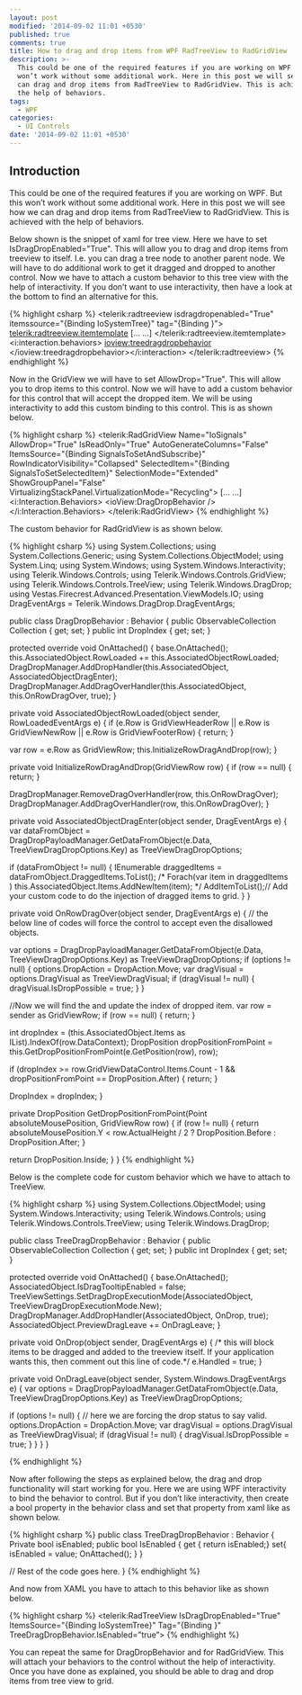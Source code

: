 ```yaml
---
layout: post
modified: '2014-09-02 11:01 +0530'
published: true
comments: true
title: How to drag and drop items from WPF RadTreeView to RadGridView
description: >-
  This could be one of the required features if you are working on WPF. But this
  won’t work without some additional work. Here in this post we will see how we
  can drag and drop items from RadTreeView to RadGridView. This is achieved with
  the help of behaviors.
tags:
  - WPF
categories:
  - UI Controls
date: '2014-09-02 11:01 +0530'
---
```

## Introduction

This could be one of the required features if you are working on WPF. But this won’t work without some additional work. Here in this post we will see how we can drag and drop items from RadTreeView to RadGridView. This is achieved with the help of behaviors.

Below shown is the snippet of xaml for tree view. Here we have to set IsDragDropEnabled="True". This will allow you to drag and drop items from treeview to itself. I.e. you can drag a tree node to another parent node. We will have to do additional work to get it dragged and dropped to another control. Now we have to attach a custom behavior to this tree view with the help of interactivity. If you don’t want to use interactivity, then have a look at the bottom to find an alternative for this.

{% highlight csharp %}
<telerik:radtreeview isdragdropenabled="True" itemssource="{Binding IoSystemTree}" tag="{Binding }">
  <telerik:radtreeview.itemtemplate>
   [… …]
  </telerik:radtreeview.itemtemplate>
        <i:interaction.behaviors>
        <ioview:treedragdropbehavior>
        </ioview:treedragdropbehavior></i:interaction>
</telerik:radtreeview>
{% endhighlight %}

Now in the GridView we will have to set AllowDrop="True". This will allow you to drop items to this control. Now we will have to add a custom behavior for this control that will accept the dropped item. We will be using interactivity to add this custom binding to this control. This is as shown below.

{% highlight csharp %}
<telerik:RadGridView Name="IoSignals" 
AllowDrop="True" 
IsReadOnly="True" 
AutoGenerateColumns="False" 
ItemsSource="{Binding SignalsToSetAndSubscribe}" 
RowIndicatorVisibility="Collapsed" 
SelectedItem="{Binding SignalsToSetSelectedItem}" 
SelectionMode="Extended" 
ShowGroupPanel="False" 
VirtualizingStackPanel.VirtualizationMode="Recycling">
[… …]
 <i:Interaction.Behaviors>
 <ioView:DragDropBehavior />
 </i:Interaction.Behaviors>
</telerik:RadGridView>
{% endhighlight %}

The custom behavior for RadGridView is as shown below.

{% highlight csharp %}
using System.Collections;
    using System.Collections.Generic;
    using System.Collections.ObjectModel;
    using System.Linq;
    using System.Windows;
    using System.Windows.Interactivity;
    using Telerik.Windows.Controls;
    using Telerik.Windows.Controls.GridView;
    using Telerik.Windows.Controls.TreeView;
    using Telerik.Windows.DragDrop;
    using Vestas.Firecrest.Advanced.Presentation.ViewModels.IO;
   using DragEventArgs = Telerik.Windows.DragDrop.DragEventArgs;

  public class DragDropBehavior : Behavior<RadGridView> {
        public ObservableCollection<object> Collection { get; set; }
        public int DropIndex { get; set; }

   protected override void OnAttached()  {
            base.OnAttached();
            this.AssociatedObject.RowLoaded += this.AssociatedObjectRowLoaded;
            DragDropManager.AddDropHandler(this.AssociatedObject, AssociatedObjectDragEnter);
            DragDropManager.AddDragOverHandler(this.AssociatedObject, this.OnRowDragOver, true);
        }       

   private void AssociatedObjectRowLoaded(object sender, RowLoadedEventArgs e) {
            if (e.Row is GridViewHeaderRow || e.Row is GridViewNewRow || e.Row is GridViewFooterRow) {
                return;
            }

   var row = e.Row as GridViewRow;
         this.InitializeRowDragAndDrop(row);
        }

   private void InitializeRowDragAndDrop(GridViewRow row) {
            if (row == null) {
                return;
            }

   DragDropManager.RemoveDragOverHandler(row, this.OnRowDragOver);
   DragDropManager.AddDragOverHandler(row, this.OnRowDragOver);
        }

  private void AssociatedObjectDragEnter(object sender, DragEventArgs e) {
            var dataFromObject = DragDropPayloadManager.GetDataFromObject(e.Data, TreeViewDragDropOptions.Key) as TreeViewDragDropOptions;

   if (dataFromObject != null) {
                IEnumerable<object> draggedItems = dataFromObject.DraggedItems.ToList();
/*
Forach(var item in draggedItems )
this.AssociatedObject.Items.AddNewItem(item);
*/
AddItemToList();// Add your custom code to do the injection of dragged items to grid.
            }
        }

private void OnRowDragOver(object sender, DragEventArgs e) {
// the below line of codes will force the control to accept even the disallowed objects.

var options = DragDropPayloadManager.GetDataFromObject(e.Data, TreeViewDragDropOptions.Key) as TreeViewDragDropOptions;
       if (options != null)
         {
             options.DropAction = DropAction.Move;
             var dragVisual = options.DragVisual as TreeViewDragVisual;
             if (dragVisual != null) {
                 dragVisual.IsDropPossible = true;
             }
            }

//Now we will find the and update the index of dropped item.
            var row = sender as GridViewRow;
            if (row == null) {
                return;
            }

int dropIndex = (this.AssociatedObject.Items as IList).IndexOf(row.DataContext);
DropPosition dropPositionFromPoint = this.GetDropPositionFromPoint(e.GetPosition(row), row);

if (dropIndex >= row.GridViewDataControl.Items.Count - 1 &&
          dropPositionFromPoint == DropPosition.After) {
                return;
            }
            
   DropIndex = dropIndex;
    }

  private DropPosition GetDropPositionFromPoint(Point absoluteMousePosition, GridViewRow row)
     {
        if (row != null)
         {
         return absoluteMousePosition.Y < row.ActualHeight / 2 ? DropPosition.Before : DropPosition.After;
         }

return DropPosition.Inside;
      }
    }
{% endhighlight %}

Below is the complete code for custom behavior which we have to attach to TreeView.

{% highlight csharp %}
using System.Collections.ObjectModel;
    using System.Windows.Interactivity;
    using Telerik.Windows.Controls;
    using Telerik.Windows.Controls.TreeView;
    using Telerik.Windows.DragDrop;

   public class TreeDragDropBehavior : Behavior<RadTreeView> {
        public ObservableCollection<object> Collection { get; set; } 
        public int DropIndex { get; set; }

   protected override void OnAttached() {
            base.OnAttached();
            AssociatedObject.IsDragTooltipEnabled = false;
            TreeViewSettings.SetDragDropExecutionMode(AssociatedObject, TreeViewDragDropExecutionMode.New);
            DragDropManager.AddDropHandler(AssociatedObject, OnDrop, true);
            AssociatedObject.PreviewDragLeave += OnDragLeave;
        }

   private void OnDrop(object sender, DragEventArgs e) {
/* this will block items to be dragged and added to the treeview itself. If your application wants this, then comment out this line of code.*/
            e.Handled = true;
        }

   private void OnDragLeave(object sender, System.Windows.DragEventArgs e) {
            var options = DragDropPayloadManager.GetDataFromObject(e.Data, TreeViewDragDropOptions.Key) as TreeViewDragDropOptions;

   if (options != null) {
// here we are forcing the drop status to say valid.
                options.DropAction = DropAction.Move;
                var dragVisual = options.DragVisual as TreeViewDragVisual;
                if (dragVisual != null)
                {
                    dragVisual.IsDropPossible = true;
                }
            }
        }
    }
    
{% endhighlight %}

Now after following the steps as explained below, the drag and drop functionality will start working for you. Here we are using WPF interactivity to bind the behavior to control. But if you don’t like interactivity, then create a bool property in the behavior class and set that property from xaml like as shown below.

{% highlight csharp %}
public class TreeDragDropBehavior : Behavior<RadTreeView>
    {
Private bool isEnabled;
public bool IsEnabled
{
 get { return isEnabled;}
 set{ isEnabled = value;
 OnAttached();
 }
}

// Rest of the code goes here.
}
{% endhighlight %}

And now from XAML you have to attach to this behavior like as shown below.

{% highlight csharp %}
<telerik:RadTreeView IsDragDropEnabled="True" ItemsSource="{Binding IoSystemTree}" Tag="{Binding }" TreeDragDropBehavior.IsEnabled=”true”>
{% endhighlight %}

You can repeat the same for DragDropBehavior and for RadGridView. This will attach your behaviors to the control without the help of interactivity. Once you have done as explained, you should be able to drag and drop items from tree view to grid.
